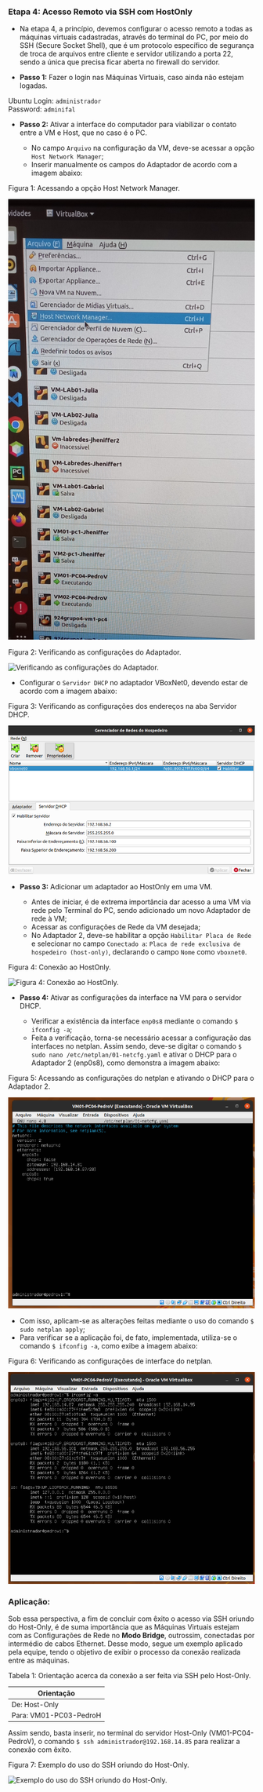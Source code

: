 <h3>Etapa 4: Acesso Remoto via SSH com HostOnly</h3>

- Na etapa 4, a princípio, devemos configurar o acesso remoto a todas as máquinas virtuais cadastradas, através do terminal do PC, por meio do SSH (Secure Socket Shell), que é um protocolo específico de segurança de troca de arquivos entre cliente e servidor utilizando a porta 22, sendo a única que precisa ficar aberta no firewall do servidor.

- **Passo 1:** Fazer o login nas Máquinas Virtuais, caso ainda não estejam logadas. 

Ubuntu Login: ```administrador``` <br>
Password: ```adminifal```

- **Passo 2:** Ativar a interface do computador para viabilizar o contato entre a VM e Host, que no caso é o PC.

  - No campo ```Arquivo``` na configuração da VM, deve-se acessar a opção ```Host Network Manager```;
  - Inserir manualmente os campos do Adaptador de acordo com a imagem abaixo:

<p>Figura 1: Acessando a opção Host Network Manager.</p>
<img src="../figuresProject/FourthStage/HostNetworkManager.jpg" alt="Acessando a opção Host Network Manager." title="Figura 1: Acessando a opção Host Network Manager.">

<p>Figura 2: Verificando as configurações do Adaptador.</p>
<img src="../figuresProject/FourthStage/ConfiguraçoesAdaptador.png" alt="Verificando as configurações do Adaptador." title="Figura 2: Verificando as configurações do Adaptador.">
  
  - Configurar o ```Servidor DHCP``` no adaptador VBoxNet0, devendo estar de acordo com a imagem abaixo:

<p>Figura 3: Verificando as configurações dos endereços na aba Servidor DHCP.</p>
<img src="../figuresProject/FourthStage/ConfiguracoesDHCP.png" alt="Verificando as configurações dos endereços na aba Servidor DHCP." title="Figura 3: Verificando as configurações dos endereços na aba Servidor DHCP.">

- **Passo 3:** Adicionar um adaptador ao HostOnly em uma VM.
  
  - Antes de iniciar, é de extrema importância dar acesso a uma VM via rede pelo Terminal do PC, sendo adicionado um novo Adaptador de rede à VM;
  - Acessar as configurações de Rede da VM desejada;
  - No Adaptador 2, deve-se habilitar a opção ```Habilitar Placa de Rede``` e selecionar no campo ```Conectado a```: ```Placa de rede exclusiva de hospedeiro (host-only)```, declarando o campo ```Nome``` como ```vboxnet0```.

<p>Figura 4: Conexão ao HostOnly.</p>
<img src="../figuresProject/FourthStage/ConfiguraçoesPedro.png" alt="Figura 4: Conexão ao HostOnly." title="Figura 4: Conexão ao HostOnly.">

- **Passo 4:** Ativar as configurações da interface na VM para o servidor DHCP.

  - Verificar a existência da interface ```enp0s8``` mediante o comando ```$ ifconfig -a```;
  - Feita a verificação, torna-se necessário acessar a configuração das interfaces no netplan. Assim sendo, deve-se digitar o comando ```$ sudo nano /etc/netplan/01-netcfg.yaml``` e ativar o DHCP para o Adaptador 2 (enp0s8), como demonstra a imagem abaixo:

<p>Figura 5: Acessando as configurações do netplan e ativando o DHCP para o Adaptador 2.</p>
<img src="../figuresProject/FourthStage/VM01-PC04-PedroV.png" alt="Acessando as configurações do netplan e ativando o DHCP para o Adaptador 2." title="Figura 5: Acessando as configurações do netplan e ativando o DHCP para o Adaptador 2.">

  - Com isso, aplicam-se as alterações feitas mediante o uso do comando ```$ sudo netplan apply```;
  - Para verificar se a aplicação foi, de fato, implementada, utiliza-se o comando ```$ ifconfig -a```, como exibe a imagem abaixo:

<p>Figura 6: Verificando as configurações de interface do netplan.</p>
<img src="../figuresProject/FourthStage/ifconfigHosOnly.png" alt="Verificando as configurações de interface do netplan." title="Figura 6: Verificando as configurações de interface do netplan.">

<h3>Aplicação: </h3>
 
Sob essa perspectiva, a fim de concluir com êxito o acesso via SSH oriundo do Host-Only, é de suma importância que as Máquinas Virtuais estejam com as Configurações de Rede no **Modo Bridge**, outrossim, conectadas por intermédio de cabos Ethernet. Desse modo, segue um exemplo aplicado pela equipe, tendo o objetivo de exibir o processo da conexão realizada entre as máquinas.

 <p>Tabela 1: Orientação acerca da conexão a ser feita via SSH pelo Host-Only.</p>
 
|Orientação|
|----------|
|De: Host-Only|
|Para: VM01-PC03-PedroH|

Assim sendo, basta inserir, no terminal do servidor Host-Only (VM01-PC04-PedroV), o comando ```$ ssh administrador@192.168.14.85``` para realizar a conexão com êxito.

<p>Figura 7: Exemplo do uso do SSH oriundo do Host-Only.</p>
<img src="" alt="Exemplo do uso do SSH oriundo do Host-Only." title="Figura 7: Exemplo do uso do SSH oriundo do Host-Only.">
